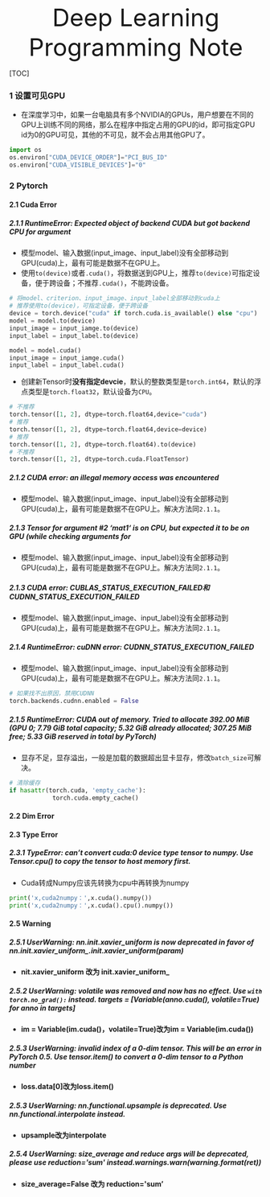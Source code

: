 <div align='center' ><font size='70'>Deep Learning Programming Note</font></div>


[TOC]

### 1 设置可见GPU

- 在深度学习中，如果一台电脑具有多个NVIDIA的GPUs，用户想要在不同的GPU上训练不同的网络，那么在程序中指定占用的GPU的id，即可指定GPU id为0的GPU可见，其他的不可见，就不会占用其他GPU了。

```python
import os
os.environ["CUDA_DEVICE_ORDER"]="PCI_BUS_ID"
os.environ["CUDA_VISIBLE_DEVICES"]="0"
```

### 2 Pytorch

#### 2.1 Cuda Error

##### 2.1.1 RuntimeError: Expected object of backend CUDA but got backend CPU for argument

- 模型model、输入数据(input_image、input_label)没有全部移动到GPU(cuda)上，最有可能是数据不在GPU上。
- 使用`to(device)`或者`.cuda()`，将数据送到GPU上，推荐`to(device)`可指定设备，便于跨设备；不推荐`.cuda()`，不能跨设备。

```python
# 将model、criterion、input_image、input_label全部移动到cuda上
# 推荐使用to(device)，可指定设备，便于跨设备
device = torch.device("cuda" if torch.cuda.is_available() else "cpu")
model = model.to(device)
input_image = input_iamge.to(device)
input_label = input_label.to(device)
```

```python
model = model.cuda()
input_image = input_iamge.cuda()
input_label = input_label.cuda()
```

- 创建新Tensor时**没有指定devcie**，默认的整数类型是`torch.int64`，默认的浮点类型是`torch.float32`，默认设备为`CPU`。

```python
# 不推荐
torch.tensor([1, 2], dtype=torch.float64,device="cuda")
# 推荐
torch.tensor([1, 2], dtype=torch.float64,device=device)
# 推荐
torch.tensor([1, 2], dtype=torch.float64).to(device)
# 不推荐
torch.tensor([1, 2], dtype=torch.cuda.FloatTensor)
```

##### 2.1.2 CUDA error: an illegal memory access was encountered

- 模型model、输入数据(input_image、input_label)没有全部移动到GPU(cuda)上，最有可能是数据不在GPU上。解决方法同`2.1.1`。

##### 2.1.3 Tensor for argument #2 ‘mat1‘ is on CPU, but expected it to be on GPU (while checking arguments for

- 模型model、输入数据(input_image、input_label)没有全部移动到GPU(cuda)上，最有可能是数据不在GPU上。解决方法同`2.1.1`。

##### 2.1.3 CUDA error: CUBLAS_STATUS_EXECUTION_FAILED和CUDNN_STATUS_EXECUTION_FAILED

- 模型model、输入数据(input_image、input_label)没有全部移动到GPU(cuda)上，最有可能是数据不在GPU上。解决方法同`2.1.1`。



##### 2.1.4 RuntimeError: cuDNN error: CUDNN_STATUS_EXECUTION_FAILED

- 模型model、输入数据(input_image、input_label)没有全部移动到GPU(cuda)上，最有可能是数据不在GPU上。解决方法同`2.1.1`。

```python
# 如果找不出原因，禁用CUDNN
torch.backends.cudnn.enabled = False
```

##### 2.1.5 RuntimeError: CUDA out of memory. Tried to allocate 392.00 MiB (GPU 0; 7.79 GiB total capacity; 5.32 GiB already allocated; 307.25 MiB free; 5.33 GiB reserved in total by PyTorch)

- 显存不足，显存溢出，一般是加载的数据超出显卡显存，修改`batch_size`可解决。

```python
# 清除缓存
if hasattr(torch.cuda, 'empty_cache'):
            torch.cuda.empty_cache()
```



#### 2.2 Dim Error



#### 2.3 Type Error

##### 2.3.1 TypeError: can’t convert cuda:0 device type tensor to numpy. Use Tensor.cpu() to copy the tensor to host memory first.

- Cuda转成Numpy应该先转换为cpu中再转换为numpy

```python
print('x,cuda2numpy：',x.cuda().numpy())
print('x,cuda2numpy：',x.cuda().cpu().numpy())
```



#### 2.5 Warning

##### 2.5.1 UserWarning: nn.init.xavier_uniform is now deprecated in favor of nn.init.xavier_uniform_.init.xavier_uniform(param)

- **nit.xavier_uniform 改为 init.xavier_uniform_**

##### 2.5.2 UserWarning: volatile was removed and now has no effect. Use `with torch.no_grad():` instead. targets = [Variable(anno.cuda(), volatile=True) for anno in targets]

- **im = Variable(im.cuda()，volatile=True)改为im = Variable(im.cuda())**



##### 2.5.3 UserWarning: invalid index of a 0-dim tensor. This will be an error in PyTorch 0.5. Use tensor.item() to convert a 0-dim tensor to a Python number

- **loss.data[0]改为loss.item()**

##### 2.5.3 UserWarning: nn.functional.upsample is deprecated. Use nn.functional.interpolate instead.

- **upsample改为interpolate**



##### 2.5.4 UserWarning: size_average and reduce args will be deprecated, please use reduction='sum' instead.warnings.warn(warning.format(ret)) 

- **size_average=False 改为 reduction='sum’**
